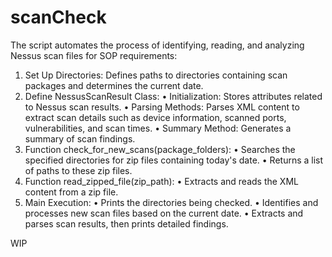 # scanCheck
The script automates the process of identifying, reading, and analyzing Nessus scan files for SOP requirements:
1.	Set Up Directories: Defines paths to directories containing scan packages and determines the current date.
2.	Define NessusScanResult Class:
  •	Initialization: Stores attributes related to Nessus scan results.
  •	Parsing Methods: Parses XML content to extract scan details such as device information, scanned ports, vulnerabilities, and scan times.
  •	Summary Method: Generates a summary of scan findings.
3.	Function check_for_new_scans(package_folders):
  •	Searches the specified directories for zip files containing today's date.
  •	Returns a list of paths to these zip files.
4.	Function read_zipped_file(zip_path):
  •	Extracts and reads the XML content from a zip file.
5.	Main Execution:
  •	Prints the directories being checked.
  •	Identifies and processes new scan files based on the current date.
  •	Extracts and parses scan results, then prints detailed findings.

WIP
